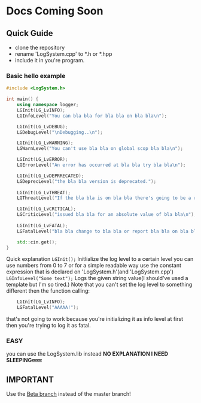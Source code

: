 # Docs Coming Soon
## Quick Guide

-  clone the repository
 - rename 'LogSystem.cpp' to *.h or *.hpp
  - include it in you're program.

### Basic hello example
```cpp
#include <LogSystem.h>

int main() {
	using namespace logger;
	LGInit(LG_LvINFO); 
	LGInfoLevel("You can bla bla for bla bla on bla bla\n");	

	LGInit(LG_LvDEBUG);
	LGDebugLevel("\nDebugging..\n");

	LGInit(LG_LvWARNING);
	LGWarnLevel("You can't use bla bla on global scop bla bla\n");

	LGInit(LG_LvERROR);
	LGErrorLevel("An error has occurred at bla bla try bla bla\n");

	LGInit(LG_LvDEPRRECATED);
	LGDeprecLevel("the bla bla version is deprecated.");
	
	LGInit(LG_LvTHREAT);
	LGThreatLevel("If the bla bla is on bla bla there's going to be a risk on bla bla\n");

	LGInit(LG_LvCRITICAL);
	LGCriticLevel("issued bla bla for an absolute value of bla bla\n");
	
	LGInit(LG_LvFATAL);
	LGFatalLevel("bla bla change to bla bla or report bla bla on bla bla\n");

	std::cin.get();
}
```
Quick explanation `LGInit();` Initlialize the log level to a certain level you can use numbers from 0 to 7 or for a simple readable way use the constant expression that is declared on 'LogSystem.h'(and 'LogSystem.cpp')
`LGInfoLevel("Some text");` Logs the given string value(I should've used a template but I'm so tired.) Note that you can't set the log level to something different then the function calling:
```cpp
	LGInit(LG_LvINFO); 
	LGFatalLevel("AAAAA!");	
```
that's not going to work because you're initializing it as info level at first then you're trying to log it as fatal.

### EASY
you can  use the LogSystem.lib instead **NO EXPLANATION I NEED SLEEPING💤💤**

## IMPORTANT
Use the [Beta branch](https://github.com/0xDot-mal/LogSystem/tree/LogSystem-v1.0-beta.1) instead of the master branch!
